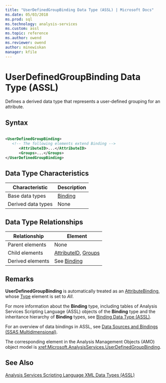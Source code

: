 ```yaml
---
title: "UserDefinedGroupBinding Data Type (ASSL) | Microsoft Docs"
ms.date: 05/03/2018
ms.prod: sql
ms.technology: analysis-services
ms.custom: assl
ms.topic: reference
ms.author: owend
ms.reviewer: owend
author: minewiskan
manager: kfile
---
```

# UserDefinedGroupBinding Data Type (ASSL)

  Defines a derived data type that represents a user-defined grouping for an attribute.  
  
## Syntax  
  
```xml  
  
<UserDefinedGroupBinding>  
   <!-- The following elements extend Binding -->  
      <AttributeID>...</AttributeID>  
      <Groups>...</Groups>  
</UserDefinedGroupBinding>  
```  
  
## Data Type Characteristics  
  
|Characteristic|Description|  
|--------------------|-----------------|  
|Base data types|[Binding](binding-data-type-assl.md)|  
|Derived data types|None|  
  
## Data Type Relationships  
  
|Relationship|Element|  
|------------------|-------------|  
|Parent elements|None|  
|Child elements|[AttributeID](../properties/attributeid-element-assl.md), [Groups](../collections/groups-element-assl.md)|  
|Derived elements|See [Binding](binding-data-type-assl.md)|  
  
## Remarks  
 **UserDefinedGroupBinding** is automatically treated as an [AttributeBinding](attributebinding-data-type-assl.md), whose [Type](../properties/type-element-binding-assl.md) element is set to *All*.  
  
 For more information about the **Binding** type, including tables of Analysis Services Scripting Language (ASSL) objects of the **Binding** type and the inheritance hierarchy of **Binding** types, see [Binding Data Type &#40;ASSL&#41;](binding-data-type-assl.md).  
  
 For an overview of data bindings in ASSL, see [Data Sources and Bindings &#40;SSAS Multidimensional&#41;](../../../analysis-services/multidimensional-models/data-sources-and-bindings-ssas-multidimensional.md).  
  
 The corresponding element in the Analysis Management Objects (AMO) object model is <xref:Microsoft.AnalysisServices.UserDefinedGroupBinding>.  
  
## See Also  
 [Analysis Services Scripting Language XML Data Types &#40;ASSL&#41;](analysis-services-scripting-language-xml-data-types-assl.md)  
  
  
